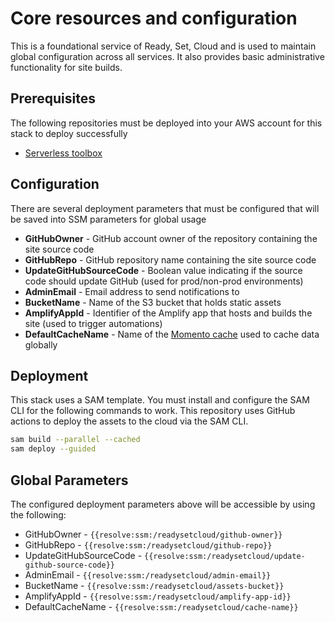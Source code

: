 # Core resources and configuration

This is a foundational service of Ready, Set, Cloud and is used to maintain global configuration across all services. It also provides basic administrative functionality for site builds.

## Prerequisites

The following repositories must be deployed into your AWS account for this stack to deploy successfully

* [Serverless toolbox](https://github.com/readysetcloud/serverless-toolbox)

## Configuration

There are several deployment parameters that must be configured that will be saved into SSM parameters for global usage

* **GitHubOwner** - GitHub account owner of the repository containing the site source code
* **GitHubRepo** - GitHub repository name containing the site source code
* **UpdateGitHubSourceCode** - Boolean value indicating if the source code should update GitHub (used for prod/non-prod environments)
* **AdminEmail** - Email address to send notifications to
* **BucketName** - Name of the S3 bucket that holds static assets
* **AmplifyAppId** - Identifier of the Amplify app that hosts and builds the site (used to trigger automations)
* **DefaultCacheName** - Name of the [Momento cache](https://gomomento.com) used to cache data globally

## Deployment

This stack uses a SAM template. You must install and configure the SAM CLI for the following commands to work. This repository uses GitHub actions to deploy the assets to the cloud via the SAM CLI.

```bash
sam build --parallel --cached
sam deploy --guided
```

## Global Parameters

The configured deployment parameters above will be accessible by using the following:

* GitHubOwner - `{{resolve:ssm:/readysetcloud/github-owner}}`
* GitHubRepo - `{{resolve:ssm:/readysetcloud/github-repo}}`
* UpdateGitHubSourceCode - `{{resolve:ssm:/readysetcloud/update-github-source-code}}`
* AdminEmail - `{{resolve:ssm:/readysetcloud/admin-email}}`
* BucketName - `{{resolve:ssm:/readysetcloud/assets-bucket}}`
* AmplifyAppId - `{{resolve:ssm:/readysetcloud/amplify-app-id}}`
* DefaultCacheName - `{{resolve:ssm:/readysetcloud/cache-name}}`
